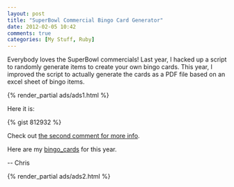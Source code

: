 ```yaml
---
layout: post
title: "SuperBowl Commercial Bingo Card Generator"
date: 2012-02-05 10:42
comments: true
categories: [My Stuff, Ruby]
---
```


Everybody loves the SuperBowl commercials! Last year, I hacked up a script to randomly generate items to create your own bingo cards. This year, I improved the script to actually generate the cards as a PDF file based on an excel sheet of bingo items.

{% render_partial ads/ads1.html %}

<!--more-->

Here it is:

{% gist 812932 %}

Check out [the second comment for more info](https://gist.github.com/chrismar035/812932#comment-81123).

Here are my [bingo_cards]('http://chrismar035.com/wp-content/uploads/2012/02/bingo_cards.pdf') for this year.

-- Chris

{% render_partial ads/ads2.html %}
